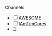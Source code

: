 Channels:
- [ ] [AWESOME](https://www.youtube.com/@awesome-coding/videos)
- [ ] [IAmTimCorey](https://www.youtube.com/@IAmTimCorey/videos)
- [ ] 
